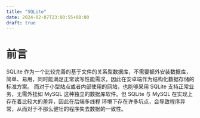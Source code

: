 ```yaml
---
title: "SQLite"
date: 2024-02-07T23:00:55+08:00
draft: true
---
```


# 前言

SQLite 作为一个比较完善的基于文件的关系型数据库，不需要额外安装数据库，简单、易用，同时能满足正常读写性能需求，因此在安卓端作为结构化数据存储的标准方案。 而对于小型站点或者内部使用的网站，也能够采用 SQLite 支持正常业务，无需外挂如 MySQL 这种独立的数据库软件。但 SQLite 与 MySQL 在实现上存在着比较大的差异，因此在后端多线程 环境下存在许多坑点，会导致程序异常，从而对于不那么健壮的程序失去数据的一致性。
